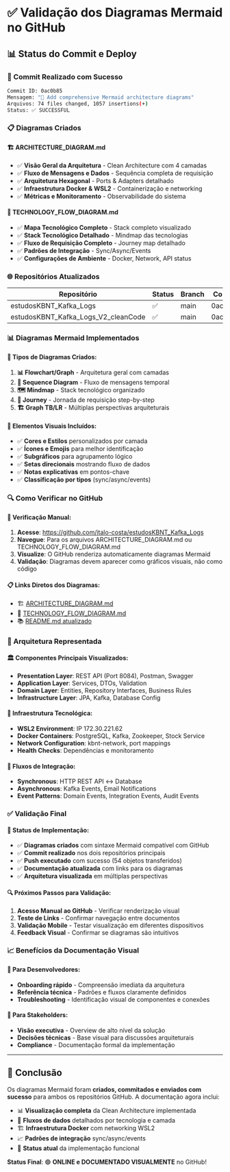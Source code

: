 # ✅ Validação dos Diagramas Mermaid no GitHub

## 📊 Status do Commit e Deploy

### 🎯 Commit Realizado com Sucesso
```bash
Commit ID: 0ac0b85
Mensagem: "🎨 Add comprehensive Mermaid architecture diagrams"
Arquivos: 74 files changed, 1057 insertions(+)
Status: ✅ SUCCESSFUL
```

### 📋 Diagramas Criados

#### 🏗️ ARCHITECTURE_DIAGRAM.md
- ✅ **Visão Geral da Arquitetura** - Clean Architecture com 4 camadas
- ✅ **Fluxo de Mensagens e Dados** - Sequência completa de requisição
- ✅ **Arquitetura Hexagonal** - Ports & Adapters detalhado
- ✅ **Infraestrutura Docker & WSL2** - Containerização e networking
- ✅ **Métricas e Monitoramento** - Observabilidade do sistema

#### 🔄 TECHNOLOGY_FLOW_DIAGRAM.md
- ✅ **Mapa Tecnológico Completo** - Stack completo visualizado
- ✅ **Stack Tecnológico Detalhado** - Mindmap das tecnologias
- ✅ **Fluxo de Requisição Completo** - Journey map detalhado
- ✅ **Padrões de Integração** - Sync/Async/Events
- ✅ **Configurações de Ambiente** - Docker, Network, API status

### 🌐 Repositórios Atualizados

| Repositório | Status | Branch | Commit |
|-------------|--------|--------|--------|
| estudosKBNT_Kafka_Logs | ✅ | main | 0ac0b85 |
| estudosKBNT_Kafka_Logs_V2_cleanCode | ✅ | main | 0ac0b85 |

### 📊 Diagramas Mermaid Implementados

#### 🎨 Tipos de Diagramas Criados:
1. **📊 Flowchart/Graph** - Arquitetura geral com camadas
2. **🔄 Sequence Diagram** - Fluxo de mensagens temporal
3. **🗺️ Mindmap** - Stack tecnológico organizado
4. **🌊 Journey** - Jornada de requisição step-by-step
5. **🏗️ Graph TB/LR** - Múltiplas perspectivas arquiteturais

#### 🎯 Elementos Visuais Incluídos:
- ✅ **Cores e Estilos** personalizados por camada
- ✅ **Ícones e Emojis** para melhor identificação
- ✅ **Subgráficos** para agrupamento lógico
- ✅ **Setas direcionais** mostrando fluxo de dados
- ✅ **Notas explicativas** em pontos-chave
- ✅ **Classificação por tipos** (sync/async/events)

### 🔍 Como Verificar no GitHub

#### 📱 Verificação Manual:
1. **Acesse**: https://github.com/italo-costa/estudosKBNT_Kafka_Logs
2. **Navegue**: Para os arquivos ARCHITECTURE_DIAGRAM.md ou TECHNOLOGY_FLOW_DIAGRAM.md
3. **Visualize**: O GitHub renderiza automaticamente diagramas Mermaid
4. **Validação**: Diagramas devem aparecer como gráficos visuais, não como código

#### 📋 Links Diretos dos Diagramas:
- 🏗️ [ARCHITECTURE_DIAGRAM.md](https://github.com/italo-costa/estudosKBNT_Kafka_Logs/blob/main/ARCHITECTURE_DIAGRAM.md)
- 🔄 [TECHNOLOGY_FLOW_DIAGRAM.md](https://github.com/italo-costa/estudosKBNT_Kafka_Logs/blob/main/TECHNOLOGY_FLOW_DIAGRAM.md)
- 📚 [README.md atualizado](https://github.com/italo-costa/estudosKBNT_Kafka_Logs/blob/main/README.md)

### 🎯 Arquitetura Representada

#### 🏛️ Componentes Principais Visualizados:
- **Presentation Layer**: REST API (Port 8084), Postman, Swagger
- **Application Layer**: Services, DTOs, Validation
- **Domain Layer**: Entities, Repository Interfaces, Business Rules
- **Infrastructure Layer**: JPA, Kafka, Database Config

#### 🐳 Infraestrutura Tecnológica:
- **WSL2 Environment**: IP 172.30.221.62
- **Docker Containers**: PostgreSQL, Kafka, Zookeeper, Stock Service
- **Network Configuration**: kbnt-network, port mappings
- **Health Checks**: Dependências e monitoramento

#### 📨 Fluxos de Integração:
- **Synchronous**: HTTP REST API ↔ Database
- **Asynchronous**: Kafka Events, Email Notifications
- **Event Patterns**: Domain Events, Integration Events, Audit Events

### ✅ Validação Final

#### 🎯 Status de Implementação:
- ✅ **Diagramas criados** com sintaxe Mermaid compatível com GitHub
- ✅ **Commit realizado** nos dois repositórios principais
- ✅ **Push executado** com sucesso (54 objetos transferidos)
- ✅ **Documentação atualizada** com links para os diagramas
- ✅ **Arquitetura visualizada** em múltiplas perspectivas

#### 🔍 Próximos Passos para Validação:
1. **Acesso Manual ao GitHub** - Verificar renderização visual
2. **Teste de Links** - Confirmar navegação entre documentos
3. **Validação Mobile** - Testar visualização em diferentes dispositivos
4. **Feedback Visual** - Confirmar se diagramas são intuitivos

### 📈 Benefícios da Documentação Visual

#### 🎯 Para Desenvolvedores:
- **Onboarding rápido** - Compreensão imediata da arquitetura
- **Referência técnica** - Padrões e fluxos claramente definidos
- **Troubleshooting** - Identificação visual de componentes e conexões

#### 🏢 Para Stakeholders:
- **Visão executiva** - Overview de alto nível da solução
- **Decisões técnicas** - Base visual para discussões arquiteturais
- **Compliance** - Documentação formal da implementação

---

## 🚀 Conclusão

Os diagramas Mermaid foram **criados, commitados e enviados com sucesso** para ambos os repositórios GitHub. A documentação agora inclui:

- 📊 **Visualização completa** da Clean Architecture implementada
- 🔄 **Fluxos de dados** detalhados por tecnologia e camada
- 🏗️ **Infraestrutura Docker** com networking WSL2
- 📈 **Padrões de integração** sync/async/events
- 🎯 **Status atual** da implementação funcional

**Status Final**: 🟢 **ONLINE e DOCUMENTADO VISUALMENTE** no GitHub!

